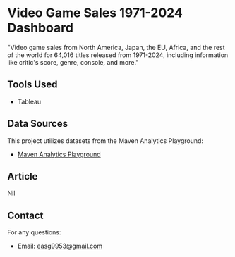 # Video Game Sales 1971-2024 Dashboard 
"Video game sales from North America, Japan, the EU, Africa, and the rest of the world for 64,016 titles released from 1971-2024, including information like critic's score, genre, console, and more."

## Tools Used
- Tableau

## Data Sources
This project utilizes datasets from the Maven Analytics Playground:
- [Maven Analytics Playground](https://www.mavenanalytics.io/data-playground?order=date_added%2Cdesc&search=game)

## Article
Nil

## Contact
For any questions:
- Email: easg9953@gmail.com
